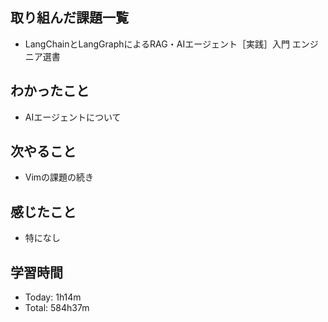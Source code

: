 ## 取り組んだ課題一覧
- LangChainとLangGraphによるRAG・AIエージェント［実践］入門 エンジニア選書
## わかったこと
- AIエージェントについて
## 次やること
- Vimの課題の続き
## 感じたこと
- 特になし
## 学習時間
- Today: 1h14m
- Total: 584h37m
